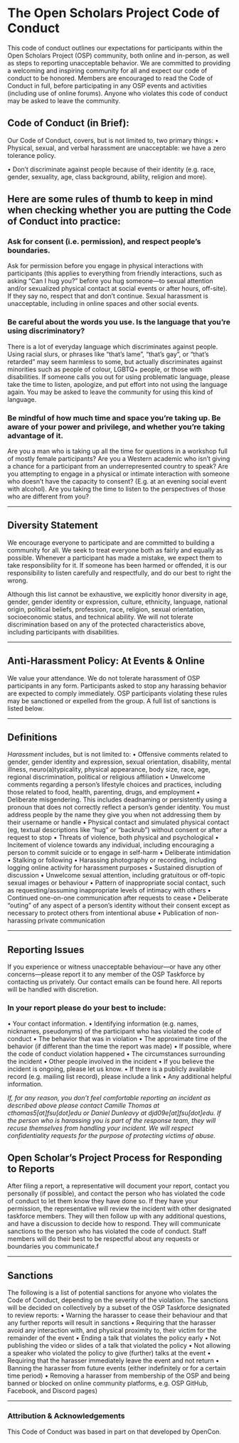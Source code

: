 # The Open Scholars Project Code of Conduct

This code of conduct outlines our expectations for participants within the Open Scholars Project (OSP) community, both online and in-person, as well as steps to reporting unacceptable behavior. We are committed to providing a welcoming and inspiring community for all and expect our code of conduct to be honored. Members are encouraged to read the Code of Conduct in full, before participating in any OSP events and activities (including use of online forums). Anyone who violates this code of conduct may be asked to leave the community.

## Code of Conduct (in Brief):

Our Code of Conduct, covers, but is not limited to, two primary things:
•	Physical, sexual, and verbal harassment are unacceptable: we have a zero tolerance policy. 

•	Don’t discriminate against people because of their identity (e.g. race, gender, sexuality, age, class background, ability, religion and more).

## Here are some rules of thumb to keep in mind when checking whether you are putting the Code of Conduct into practice:

### Ask for consent (i.e. permission), and respect people’s boundaries.
Ask for permission before you engage in physical interactions with participants (this applies to everything from friendly interactions, such as asking “Can I hug you?” before you hug someone—to sexual attention and/or sexualized physical contact at social events or after hours, off-site). If they say no, respect that and don’t continue. Sexual harassment is unacceptable, including in online spaces and other social events.

### Be careful about the words you use. Is the language that you’re using discriminatory?
There is a lot of everyday language which discriminates against people. Using racial slurs, or phrases like “that’s lame”, “that’s gay”, or “that’s retarded” may seem harmless to some, but actually discriminates against minorities such as people of colour, LGBTQ+ people, or those with disabilities. If someone calls you out for using problematic language, please take the time to listen, apologize, and put effort into not using the language again. You may be asked to leave the community for using this kind of language.
### Be mindful of how much time and space you’re taking up. Be aware of your power and privilege, and whether you’re taking advantage of it.
Are you a man who is taking up all the time for questions in a workshop full of mostly female participants? Are you a Western academic who isn’t giving a chance for a participant from an underrepresented country to speak? Are you attempting to engage in a physical or intimate interaction with someone who doesn’t have the capacity to consent? (E.g. at an evening social event with alcohol). Are you taking the time to listen to the perspectives of those who are different from you?
________________________________________
## Diversity Statement
We encourage everyone to participate and are committed to building a community for all. We seek to treat everyone both as fairly and equally as possible. Whenever a participant has made a mistake, we expect them to take responsibility for it. If someone has been harmed or offended, it is our responsibility to listen carefully and respectfully, and do our best to right the wrong.

Although this list cannot be exhaustive, we explicitly honor diversity in age, gender, gender identity or expression, culture, ethnicity, language, national origin, political beliefs, profession, race, religion, sexual orientation, socioeconomic status, and technical ability. We will not tolerate discrimination based on any of the protected characteristics above, including participants with disabilities.
________________________________________
## Anti-Harassment Policy: At Events & Online 
We value your attendance. We do not tolerate harassment of OSP participants in any form. Participants asked to stop any harassing behavior are expected to comply immediately. OSP participants violating these rules may be sanctioned or expelled from the group. A full list of sanctions is listed below. 
________________________________________
## Definitions
*Harassment* includes, but is not limited to:
•	Offensive comments related to gender, gender identity and expression, sexual orientation, disability, mental illness, neuro(a)typicality, physical appearance, body size, race, age, regional discrimination, political or religious affiliation
•	Unwelcome comments regarding a person’s lifestyle choices and practices, including those related to food, health, parenting, drugs, and employment
•	Deliberate misgendering. This includes deadnaming or persistently using a pronoun that does not correctly reflect a person’s gender identity. You must address people by the name they give you when not addressing them by their username or handle
•	Physical contact and simulated physical contact (eg, textual descriptions like “hug” or “backrub”) without consent or after a request to stop
•	Threats of violence, both physical and psychological
•	Incitement of violence towards any individual, including encouraging a person to commit suicide or to engage in self-harm
•	Deliberate intimidation
•	Stalking or following
•	Harassing photography or recording, including logging online activity for harassment purposes
•	Sustained disruption of discussion
•	Unwelcome sexual attention, including gratuitous or off-topic sexual images or behaviour
•	Pattern of inappropriate social contact, such as requesting/assuming inappropriate levels of intimacy with others
•	Continued one-on-one communication after requests to cease
•	Deliberate “outing” of any aspect of a person’s identity without their consent except as necessary to protect others from intentional abuse
•	Publication of non-harassing private communication
________________________________________
## Reporting Issues
If you experience or witness unacceptable behaviour—or have any other concerns—please report it to any member of the OSP Taskforce by contacting us privately. Our contact emails can be found here. All reports will be handled with discretion.

### In your report please do your best to include:
•	Your contact information.
•	Identifying information (e.g. names, nicknames, pseudonyms) of the participant who has violated the code of conduct
•	The behavior that was in violation
•	The approximate time of the behavior (if different than the time the report was made)
•	If possible, where the code of conduct violation happened
•	The circumstances surrounding the incident
•	Other people involved in the incident
•	If you believe the incident is ongoing, please let us know.
•	If there is a publicly available record (e.g. mailing list record), please include a link
•	Any additional helpful information.

*If, for any reason, you don’t feel comfortable reporting an incident as described above please contact Camille Thomas at cthomas5[at]fsu[dot]edu or Daniel Dunleavy at djd09e[at]fsu[dot]edu. If the person who is harassing you is part of the response team, they will recuse themselves from handling your incident. We will respect confidentiality requests for the purpose of protecting victims of abuse.* 

## Open Scholar’s Project Process for Responding to Reports
After filing a report, a representative will document your report, contact you personally (if possible), and contact the person who has violated the code of conduct to let them know they have done so. If they have your permission, the representative will review the incident with other designated taskforce members. They will then follow up with any additional questions, and have a discussion to decide how to respond. They will communicate sanctions to the person who has violated the code of conduct. Staff members will do their best to be respectful about any requests or boundaries you communicate.f
________________________________________
## Sanctions
The following is a list of potential sanctions for anyone who violates the Code of Conduct, depending on the severity of the violation. The sanctions will be decided on collectively by a subset of the OSP Taskforce designated to review reports:
•	Warning the harasser to cease their behaviour and that any further reports will result in sanctions
•	Requiring that the harasser avoid any interaction with, and physical proximity to, their victim for the remainder of the event
•	Ending a talk that violates the policy early
•	Not publishing the video or slides of a talk that violated the policy
•	Not allowing a speaker who violated the policy to give (further) talks at the event
•	Requiring that the harasser immediately leave the event and not return
•	Banning the harasser from future events (either indefinitely or for a certain time period)
•	Removing a harasser from membership of the OSP and being banned or blocked on online community platforms, e.g. OSP GitHub, Facebook, and Discord pages)   
________________________________________
### Attribution & Acknowledgements
This Code of Conduct was based in part on that developed by OpenCon. 

